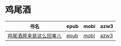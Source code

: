 # 鸡尾酒

| 书名 | epub | mobi | azw3 |
| --- | --- | --- | --- |
| [鸡尾酒原来是这么回事儿](http://ct.dalanmei.com/f/31084289-572112238-29ce26) | [epub](http://ct.dalanmei.com/f/31084289-572112238-29ce26) | [mobi](http://ct.dalanmei.com/f/31084289-571724453-ebc728) | [azw3](http://ct.dalanmei.com/f/31084289-572116106-3f7e96) |

